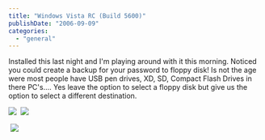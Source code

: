 ```yaml
---
title: "Windows Vista RC (Build 5600)"
publishDate: "2006-09-09"
categories: 
  - "general"
---
```


Installed this last night and I'm playing around with it this morning. Noticed you could create a backup for your password to floppy disk! Is not the age were most people have USB pen drives, XD, SD, Compact Flash Drives in there PC's.... Yes leave the option to select a floppy disk but give us the option to select a different destination.

[![](http://kryptossolutions.files.wordpress.com/2006/09/WindowsLiveWriter/WindowsVistaRCBuild5600_9B9D/Create%20Password%20Disk%20-%20WTF_thumb%5B2%5D.jpg)](http://kryptossolutions.files.wordpress.com/2006/09/WindowsLiveWriter/WindowsVistaRCBuild5600_9B9D/Create%20Password%20Disk%20-%20WTF%5B4%5D.jpg)  [![](http://kryptossolutions.files.wordpress.com/2006/09/WindowsLiveWriter/WindowsVistaRCBuild5600_9B9D/Forgotten%20Password%20Wizard%20-%20Old%20Image%5B2%5D.jpg)](http://kryptossolutions.files.wordpress.com/2006/09/WindowsLiveWriter/WindowsVistaRCBuild5600_9B9D/Forgotten%20Password%20Wizard%20-%20Old%20Image%5B3%5D.jpg)

 [![](http://kryptossolutions.files.wordpress.com/2006/09/WindowsLiveWriter/WindowsVistaRCBuild5600_9B9D/Inertsert%20Blank%20Disk%20-%20WTF.jpg)](http://kryptossolutions.files.wordpress.com/2006/09/WindowsLiveWriter/WindowsVistaRCBuild5600_9B9D/Inertsert%20Blank%20Disk%20-%20WTF%5B1%5D.jpg)
